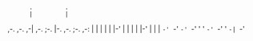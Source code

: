 
          .         .
          |         |
,-. ,-. ,-| ,-. ;-. |-. ,-. ;-. ,-:
|   | | | | |-' | | | | |-' |   | |
`-' `-' `-' `-' ' ' `-' `-' '   `-|
                                `-'
